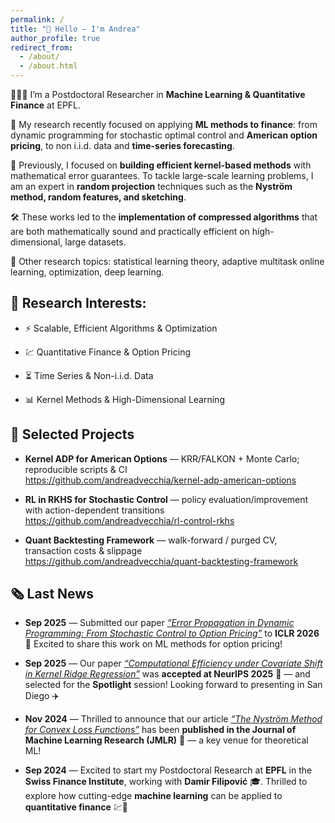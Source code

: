 ```yaml
---
permalink: /
title: "👋 Hello — I'm Andrea"
author_profile: true
redirect_from:
  - /about/
  - /about.html
---
```


🧑🏻‍💻 I’m a Postdoctoral Researcher in **Machine Learning & Quantitative Finance** at EPFL.

🔬 My research recently focused on applying **ML methods to finance**: from dynamic programming for stochastic optimal control and **American option pricing**, to non i.i.d. data and **time-series forecasting**.

🌱 Previously, I focused on **building efficient kernel-based methods** with mathematical error guarantees. To tackle large-scale learning problems, I am an expert in **random projection** techniques such as the **Nyström method, random features, and sketching**. 

🛠 These works led to the **implementation of compressed algorithms** that are both mathematically sound and practically efficient on high-dimensional, large datasets.

🧪 Other research topics: statistical learning theory, adaptive multitask online learning, optimization, deep learning.  


## 🎯 Research Interests:

- ⚡ Scalable, Efficient Algorithms & Optimization

- 💹 Quantitative Finance & Option Pricing

- ⏳ Time Series & Non-i.i.d. Data

- 📊 Kernel Methods & High-Dimensional Learning 


## 🧩 Selected Projects
- **Kernel ADP for American Options** — KRR/FALKON + Monte Carlo; reproducible scripts & CI  
  <https://github.com/andreadvecchia/kernel-adp-american-options>  

- **RL in RKHS for Stochastic Control** — policy evaluation/improvement with action-dependent transitions  
  <https://github.com/andreadvecchia/rl-control-rkhs>  

- **Quant Backtesting Framework** — walk-forward / purged CV, transaction costs & slippage  
  <https://github.com/andreadvecchia/quant-backtesting-framework>


## 🗞️ Last News

- **Sep 2025** — Submitted our paper [*“Error Propagation in Dynamic Programming: From Stochastic Control to Option Pricing”*](https://arxiv.org/abs/2509.20239) to **ICLR 2026** 🤞 Excited to share this work on ML methods for option pricing!  

- **Sep 2025** — Our paper [*“Computational Efficiency under Covariate Shift in Kernel Ridge Regression”*](https://scholar.google.it/citations?view_op=view_citation&hl=en&user=aaeUheEAAAAJ&citation_for_view=aaeUheEAAAAJ:IjCSPb-OGe4C) was **accepted at NeurIPS 2025** 🎉 — and selected for the **Spotlight** session! Looking forward to presenting in San Diego ✈️

- **Nov 2024** — Thrilled to announce that our article [*“The Nyström Method for Convex Loss Functions”*](https://scholar.google.it/citations?view_op=view_citation&hl=en&user=aaeUheEAAAAJ&citation_for_view=aaeUheEAAAAJ:UeHWp8X0CEIC) has been **published in the Journal of Machine Learning Research (JMLR)** 🎉 — a key venue for theoretical ML!

- **Sep 2024** — Excited to start my Postdoctoral Research at **EPFL** in the **Swiss Finance Institute**, working with **Damir Filipović** 🎓. Thrilled to explore how cutting-edge **machine learning** can be applied to **quantitative finance** 💹🤖  
 

